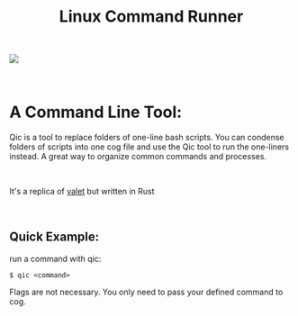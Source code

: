 <p align="center">
</p>

<h1 align='center'>Linux Command Runner</h1>
<br>

![](https://img.shields.io/badge/OS-Linux-informational?style=flat&logo=Linux&logoColor=white&color=2bbc8a)

<br>

# A Command Line Tool:
<p>Qic is a tool to replace folders of one-line bash scripts. You can condense folders of scripts into one cog file and use the Qic tool to run the one-liners instead. A great way to organize common commands and processes.</p>

<br>

<p>It's a replica of <a href="https://github.com/nickmancari/valet">valet</a> but written in Rust</p>

<br>

## Quick Example:
run a command with qic:
```
$ qic <command>
```
Flags are not necessary. You only need to pass your defined command to cog.


